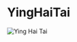 # YingHaiTai #

![Ying Hai Tai](https://user-images.githubusercontent.com/95212845/202133390-ea8b3e08-adfe-4f46-82c2-77d2557fb966.png)
